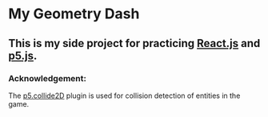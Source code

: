 # My Geometry Dash
## This is my side project for practicing [React.js](https://reactjs.org/) and [p5.js](https://p5js.org/).

### Acknowledgement:
The [p5.collide2D](https://github.com/bmoren/p5.collide2D) plugin is used for collision detection of entities in the game.